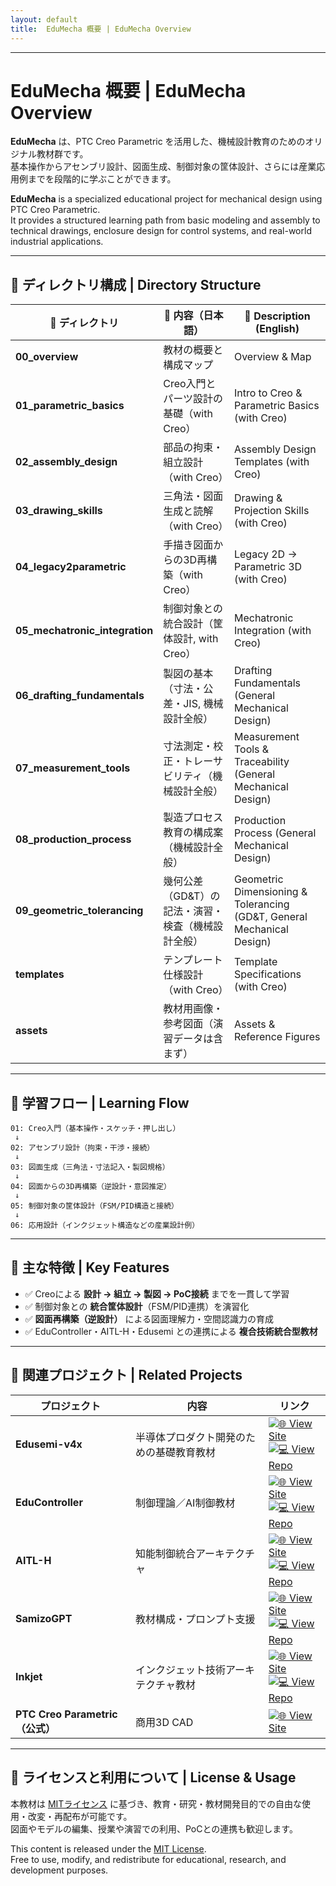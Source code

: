 ```yaml
---
layout: default
title:  EduMecha 概要 | EduMecha Overview
---
```


---

# EduMecha 概要 | EduMecha Overview

**EduMecha** は、PTC Creo Parametric を活用した、機械設計教育のためのオリジナル教材群です。  
基本操作からアセンブリ設計、図面生成、制御対象の筐体設計、さらには産業応用例までを段階的に学ぶことができます。

**EduMecha** is a specialized educational project for mechanical design using PTC Creo Parametric.  
It provides a structured learning path from basic modeling and assembly to technical drawings, enclosure design for control systems, and real-world industrial applications.

---

## 📁 ディレクトリ構成 | Directory Structure

| 📂 ディレクトリ | 📘 内容（日本語） | 📘 Description (English) |
|----------------|-------------------|---------------------------|
| **00_overview** | 教材の概要と構成マップ | Overview & Map |
| **01_parametric_basics** | Creo入門とパーツ設計の基礎（with Creo） | Intro to Creo & Parametric Basics (with Creo) |
| **02_assembly_design** | 部品の拘束・組立設計（with Creo） | Assembly Design Templates (with Creo) |
| **03_drawing_skills** | 三角法・図面生成と読解（with Creo） | Drawing & Projection Skills (with Creo) |
| **04_legacy2parametric** | 手描き図面からの3D再構築（with Creo） | Legacy 2D → Parametric 3D (with Creo) |
| **05_mechatronic_integration** | 制御対象との統合設計（筐体設計, with Creo） | Mechatronic Integration (with Creo) |
| **06_drafting_fundamentals** | 製図の基本（寸法・公差・JIS, 機械設計全般） | Drafting Fundamentals (General Mechanical Design) |
| **07_measurement_tools** | 寸法測定・校正・トレーサビリティ（機械設計全般） | Measurement Tools & Traceability (General Mechanical Design) |
| **08_production_process** | 製造プロセス教育の構成案（機械設計全般） | Production Process (General Mechanical Design) |
| **09_geometric_tolerancing** | 幾何公差（GD&T）の記法・演習・検査（機械設計全般） | Geometric Dimensioning & Tolerancing (GD&T, General Mechanical Design) |
| **templates** | テンプレート仕様設計（with Creo） | Template Specifications (with Creo) |
| **assets** | 教材用画像・参考図面（演習データは含まず） | Assets & Reference Figures |

---

## 🧭 学習フロー | Learning Flow

```plaintext
01: Creo入門（基本操作・スケッチ・押し出し）
 ↓
02: アセンブリ設計（拘束・干渉・接続）
 ↓
03: 図面生成（三角法・寸法記入・製図規格）
 ↓
04: 図面からの3D再構築（逆設計・意図推定）
 ↓
05: 制御対象の筐体設計（FSM/PID構造と接続）
 ↓
06: 応用設計（インクジェット構造などの産業設計例）
```

---

## 🎯 主な特徴 | Key Features

- ✅ Creoによる **設計 → 組立 → 製図 → PoC接続** までを一貫して学習  
- ✅ 制御対象との **統合筐体設計**（FSM/PID連携）を演習化  
- ✅ **図面再構築（逆設計）** による図面理解力・空間認識力の育成  
- ✅ EduController・AITL-H・Edusemi との連携による **複合技術統合型教材**

---

## 🔗 関連プロジェクト | Related Projects

| プロジェクト | 内容 | リンク |
|--------------|------|--------|
| **Edusemi-v4x** | 半導体プロダクト開発のための基礎教育教材 | [![🌐 View Site](https://img.shields.io/badge/View%20Site-Edusemi-brightgreen?logo=github)](https://samizo-aitl.github.io/Edusemi-v4x/)<br>[![💻 View Repo](https://img.shields.io/badge/View%20Repo-Edusemi-blue?logo=github)](https://github.com/Samizo-AITL/Edusemi-v4x) |
| **EduController** | 制御理論／AI制御教材 | [![🌐 View Site](https://img.shields.io/badge/View%20Site-EduController-brightgreen?logo=github)](https://samizo-aitl.github.io/EduController/)<br>[![💻 View Repo](https://img.shields.io/badge/View%20Repo-EduController-blue?logo=github)](https://github.com/Samizo-AITL/EduController) |
| **AITL-H** | 知能制御統合アーキテクチャ | [![🌐 View Site](https://img.shields.io/badge/View%20Site-AITL--H-brightgreen?logo=github)](https://samizo-aitl.github.io/AITL-H/)<br>[![💻 View Repo](https://img.shields.io/badge/View%20Repo-AITL--H-blue?logo=github)](https://github.com/Samizo-AITL/AITL-H) |
| **SamizoGPT** | 教材構成・プロンプト支援 | [![🌐 View Site](https://img.shields.io/badge/View%20Site-SamizoGPT-brightgreen?logo=github)](https://samizo-aitl.github.io/SamizoGPT/)<br>[![💻 View Repo](https://img.shields.io/badge/View%20Repo-SamizoGPT-blue?logo=github)](https://github.com/Samizo-AITL/SamizoGPT) |
| **Inkjet** | インクジェット技術アーキテクチャ教材 | [![🌐 View Site](https://img.shields.io/badge/View%20Site-Inkjet-brightgreen?logo=github)](https://samizo-aitl.github.io/Inkjet/)<br>[![💻 View Repo](https://img.shields.io/badge/View%20Repo-Inkjet-blue?logo=github)](https://github.com/Samizo-AITL/Inkjet) |
| **PTC Creo Parametric（公式）** | 商用3D CAD | [![🌐 View Site](https://img.shields.io/badge/View%20Site-PTC%20Creo-brightgreen?logo=ptc)](https://www.ptc.com/en/products/creo) |

---

## 📝 ライセンスと利用について | License & Usage

本教材は [MITライセンス](https://opensource.org/licenses/MIT) に基づき、教育・研究・教材開発目的での自由な使用・改変・再配布が可能です。  
図面やモデルの編集、授業や演習での利用、PoCとの連携も歓迎します。

This content is released under the [MIT License](https://opensource.org/licenses/MIT).  
Free to use, modify, and redistribute for educational, research, and development purposes.
